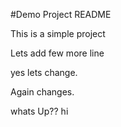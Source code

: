 #Demo Project README

This is a simple project

Lets add few more line

yes lets change.

Again changes.

whats Up??
hi
